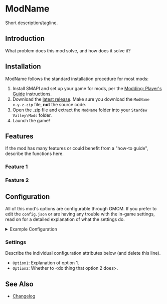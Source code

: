 # ModName

Short description/tagline.

## Introduction

What problem does this mod solve, and how does it solve it?

## Installation

ModName follows the standard installation procedure for most mods:

1. Install SMAPI and set up your game for mods, per the [Modding: Player's Guide](https://stardewvalleywiki.com/Modding:Player_Guide/Getting_Started) instructions.
2. Download the [latest release](https://github.com/authorname/ModName/releases). Make sure you download the `ModName x.y.z.zip` file, **not** the source code.
3. Open the .zip file and extract the `ModName` folder into your `Stardew Valley\Mods` folder.
4. Launch the game!

## Features

If the mod has many features or could benefit from a "how-to guide", describe the functions here.

### Feature 1

### Feature 2

## Configuration

All of this mod's options are configurable through GMCM. If you prefer to edit the `config.json` or are having any trouble with the in-game settings, read on for a detailed explanation of what the settings do.

<details>
<summary>Example Configuration</summary>

```json
{
  "Option1": "Value1",
  "Option2": true
}
```
</details>

### Settings

Describe the individual configuration attributes below (and delete this line).

* `Option1`: Explanation of option 1.
* `Option2`: Whether to <do thing that option 2 does>.

## See Also

* [Changelog](CHANGELOG.md)

